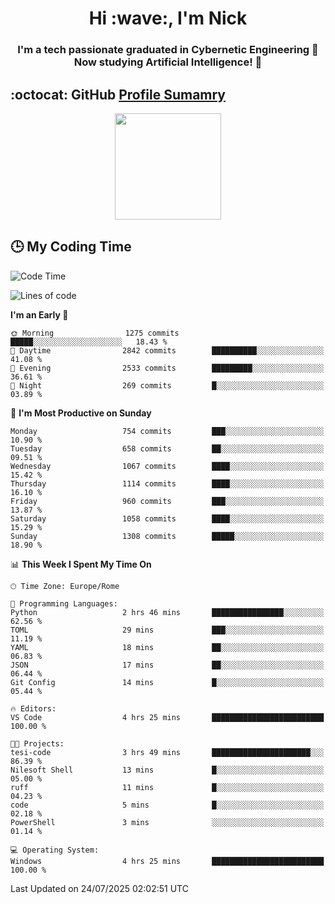 <h1 align="center">Hi :wave:, I'm Nick</h1>

<h3 align="center">I'm a tech passionate graduated in Cybernetic Engineering 🤖<br>
Now studying Artificial Intelligence! 🧠</h3>


## :octocat: GitHub <a href="https://github.com/vn7n24fzkq/github-profile-summary-cards">Profile Sumamry</a>

<p align="center">
   <img style="height:170px;display:inline-block"  src="http://github-profile-summary-cards.vercel.app/api/cards/profile-details?username=CodeClimberNT&theme=github_dark" />
<!--    <img style="height:170px;display:inline-block"  src="http://github-profile-summary-cards.vercel.app/api/cards/repos-per-language?username=CodeClimberNT&theme=github_dark&exclude=" /> -->
</p>

 ## :clock3: My Coding Time 
 
<!--START_SECTION:waka-->
![Code Time](http://img.shields.io/badge/Code%20Time-746%20hrs%2036%20mins-blue)

![Lines of code](https://img.shields.io/badge/From%20Hello%20World%20I%27ve%20Written-6.2%20million%20lines%20of%20code-blue)

**I'm an Early 🐤** 

```text
🌞 Morning                1275 commits        █████░░░░░░░░░░░░░░░░░░░░   18.43 % 
🌆 Daytime                2842 commits        ██████████░░░░░░░░░░░░░░░   41.08 % 
🌃 Evening                2533 commits        █████████░░░░░░░░░░░░░░░░   36.61 % 
🌙 Night                  269 commits         █░░░░░░░░░░░░░░░░░░░░░░░░   03.89 % 
```
📅 **I'm Most Productive on Sunday** 

```text
Monday                   754 commits         ███░░░░░░░░░░░░░░░░░░░░░░   10.90 % 
Tuesday                  658 commits         ██░░░░░░░░░░░░░░░░░░░░░░░   09.51 % 
Wednesday                1067 commits        ████░░░░░░░░░░░░░░░░░░░░░   15.42 % 
Thursday                 1114 commits        ████░░░░░░░░░░░░░░░░░░░░░   16.10 % 
Friday                   960 commits         ███░░░░░░░░░░░░░░░░░░░░░░   13.87 % 
Saturday                 1058 commits        ████░░░░░░░░░░░░░░░░░░░░░   15.29 % 
Sunday                   1308 commits        █████░░░░░░░░░░░░░░░░░░░░   18.90 % 
```


📊 **This Week I Spent My Time On** 

```text
🕑︎ Time Zone: Europe/Rome

💬 Programming Languages: 
Python                   2 hrs 46 mins       ████████████████░░░░░░░░░   62.56 % 
TOML                     29 mins             ███░░░░░░░░░░░░░░░░░░░░░░   11.19 % 
YAML                     18 mins             ██░░░░░░░░░░░░░░░░░░░░░░░   06.83 % 
JSON                     17 mins             ██░░░░░░░░░░░░░░░░░░░░░░░   06.44 % 
Git Config               14 mins             █░░░░░░░░░░░░░░░░░░░░░░░░   05.44 % 

🔥 Editors: 
VS Code                  4 hrs 25 mins       █████████████████████████   100.00 % 

🐱‍💻 Projects: 
tesi-code                3 hrs 49 mins       ██████████████████████░░░   86.39 % 
Nilesoft Shell           13 mins             █░░░░░░░░░░░░░░░░░░░░░░░░   05.00 % 
ruff                     11 mins             █░░░░░░░░░░░░░░░░░░░░░░░░   04.23 % 
code                     5 mins              █░░░░░░░░░░░░░░░░░░░░░░░░   02.18 % 
PowerShell               3 mins              ░░░░░░░░░░░░░░░░░░░░░░░░░   01.14 % 

💻 Operating System: 
Windows                  4 hrs 25 mins       █████████████████████████   100.00 % 
```


 Last Updated on 24/07/2025 02:02:51 UTC
<!--END_SECTION:waka-->

